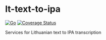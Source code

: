 # lt-text-to-ipa

[![Go](https://github.com/airenas/lt-text-to-ipa/actions/workflows/go.yml/badge.svg)](https://github.com/airenas/lt-text-to-ipa/actions/workflows/go.yml) [![Coverage Status](https://coveralls.io/repos/github/airenas/lt-text-to-ipa/badge.svg?branch=dev)](https://coveralls.io/github/airenas/lt-text-to-ipa?branch=main)

Services for Lithuanian text to IPA transcription
